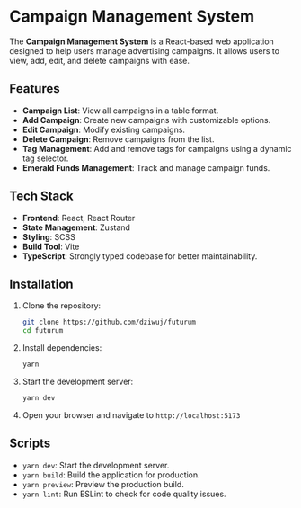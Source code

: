 # Campaign Management System

The **Campaign Management System** is a React-based web application designed to help users manage advertising campaigns. It allows users to view, add, edit, and delete campaigns with ease.

## Features

-   **Campaign List**: View all campaigns in a table format.
-   **Add Campaign**: Create new campaigns with customizable options.
-   **Edit Campaign**: Modify existing campaigns.
-   **Delete Campaign**: Remove campaigns from the list.
-   **Tag Management**: Add and remove tags for campaigns using a dynamic tag selector.
-   **Emerald Funds Management**: Track and manage campaign funds.

## Tech Stack

-   **Frontend**: React, React Router
-   **State Management**: Zustand
-   **Styling**: SCSS
-   **Build Tool**: Vite
-   **TypeScript**: Strongly typed codebase for better maintainability.

## Installation

1. Clone the repository:
    ```bash
    git clone https://github.com/dziwuj/futurum
    cd futurum
    ```
2. Install dependencies:
    ```bash
    yarn
    ```
3. Start the development server:
    ```bash
    yarn dev
    ```
4. Open your browser and navigate to `http://localhost:5173`

## Scripts

-   `yarn dev`: Start the development server.
-   `yarn build`: Build the application for production.
-   `yarn preview`: Preview the production build.
-   `yarn lint`: Run ESLint to check for code quality issues.
